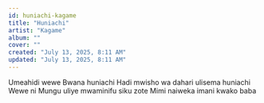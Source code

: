 ```yaml
---
id: huniachi-kagame
title: "Huniachi"
artist: "Kagame"
album: ""
cover: ""
created: "July 13, 2025, 8:11 AM"
updated: "July 13, 2025, 8:11 AM"
---
```


Umeahidi wewe Bwana huniachi
Hadi mwisho wa dahari ulisema huniachi
Wewe ni Mungu uliye mwaminifu siku zote
Mimi naiweka imani kwako baba